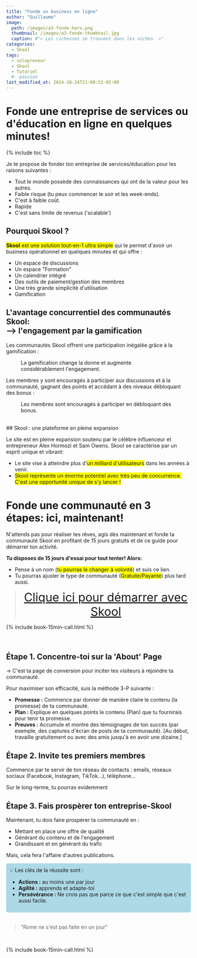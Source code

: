 ```yaml
---
title: "Fonde un business en ligne"
author: "Guillaume"
image: 
  path: /images/a3-fonde-hero.png
  thumbnail: /images/a3-fonde-thumbnail.jpg
  caption: #"« Les richesses se trouvent dans les niches. »"
categories:
  - Skool
tags:
  - solopreneur
  - Skool
  - Tutoriel
  #- passion
last_modified_at: 2024-10-24T21:00:52-05:00
---
```

# Fonde une entreprise de services ou d'éducation en ligne en quelques minutes!

{% include toc %}


Je te propose de fonder ton entreprise de services/éducation pour les raisons suivantes :

* Tout le monde possède des connaissances qui ont de la valeur pour les autres.
* Faible risque (tu peux commencer le soir et les week-ends).​
* C'est à faible coût.
* Rapide
* C'est sans limite de revenus ('scalable')

## Pourquoi Skool ?

<span style="background-color: yellow">**Skool** est une solution tout-en-1 ultra simple</span> qui te permet d'avoir un business opérationnel en quelques minutes et qui offre :

* Un espace de discussions
* Un espace "Formation"
* Un calendrier intégré
* Des outils de paiement/gestion des membres
* Une très grande simplicité d'utilisation
* Gamification

## L'avantage concurrentiel des communautés Skool: <br>--> l'engagement par la gamification

Les communautés Skool offrent une participation inégalée grâce à la gamification :

<figure class="align-center">
  <a href="#"><img src="{{ '/images/a3-skool-gamification.png' | absolute_url }}" alt=""></a>
  <figcaption>La gamification change la donne et augmente considérablement l'engagement.</figcaption>
</figure>

Les membres y sont encouragés à participer aux discussions et à la communauté, gagnant des points et accédant à des niveaux débloquant des bonus :
<figure class="align-center">
  <a href="#"><img src="{{ '/images/a3-skool-levels.png' | absolute_url }}" alt=""></a>
  <figcaption>Les membres sont encouragés à participer en débloquant des bonus.</figcaption>
</figure>

<br>
## Skool : une plateforme en pleine expansion

Le site est en pleine expansion soutenu par le célèbre influenceur et entrepreneur Alex Hormozi et Sam Owens. Skool se caractérise par un esprit unique et vibrant:

* Le site vise à atteindre plus d'<span style="background-color: yellow">un milliard d'utilisateurs</span> dans les années à venir.
* <span style="background-color: yellow">Skool représente un énorme potentiel avec très peu de concurrence. C'est une opportunité unique de s’y lancer !</span>

# Fonde une communauté en 3 étapes: ici, maintenant!

N'attends pas pour réaliser tes rêves, agis dès maintenant et fonde ta communauté Skool en profitant de 15 jours gratuits et de ce guide pour démarrer ton activité.

**Tu disposes de 15 jours d'essai pour tout tenter! Alors:**

* Pense à un nom (<span style="background-color: yellow">tu pourras le changer à volonté</span>) et suis ce lien.
* Tu pourras ajuster le type de communauté (<span style="background-color: yellow">Gratuite/Payante</span>) plus tard aussi.

><div style="text-align: center;">
>  <a href="https://www.skool.com/games?ref=374ecc77932242068ec97eab0a0cc754" style="font-size: 32px;">Clique ici pour démarrer avec Skool</a> 
>  <br>

{% include book-15min-call.html %}

<br>


## Étape 1. Concentre-toi sur la 'About' Page

→ C'est ta page de conversion pour inciter tes visiteurs à rejoindre ta communauté.

Pour maximiser son efficacité, suis la méthode 3-P suivante :

* **Promesse :** Commence par donner de manière claire le contenu (la promesse) de ta communauté.
* **Plan :** Explique en quelques points le contenu (Plan) que tu fournirais pour tenir ta promesse.
* **Preuves :** Accumule et montre des témoignages de ton succès (par exemple, des captures d'écran de posts de ta communauté). [Au début, travaille gratuitement ou avec des amis jusqu'à en avoir une dizaine.]

## Étape 2. Invite tes premiers membres
Commence par te servir de ton réseau de contacts : emails, réseaux sociaux (Facebook, Instagram, TikTok...), téléphone...

Sur le long-terme, tu pourras evidemment 

## Étape 3. Fais prospèrer ton entreprise-Skool

Maintenant, tu dois faire prospérer ta communauté en :

* Mettant en place une offre de qualité
* Générant du contenu et de l'engagement
* Grandissant et en générant du trafic

Mais, cela fera l'affaire d'autres publications.

<div style="background-color: lightblue; padding: 10px; border-radius: 5px;">
💡 Les clés de la réussite sont :
<ul>
  <li><b>Actions :</b> au moins une par jour</li>
  <li><b>Agilité :</b> apprends et adapte-toi</li>
  <li><b>Persévérance :</b> Ne crois pas que parce ce que c'est simple que c'est aussi facile.</li>
</ul>
</div>
<br>

> "Rome ne s'est pas faite en un jour"
<br>

{% include book-15min-call.html %}